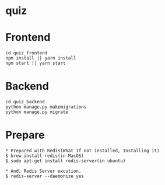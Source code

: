 # quiz

# Frontend

```
cd quiz_frontend
npm install || yarn install
npm start || yarn start
```

# Backend

```
cd quiz_backend
python manage.py makemigrations
python manage.py migrate
```

# Prepare
```
* Prepared with Redis(What If not installed, Installing it)
$ brew install redis(in MacOS)
$ sudo apt-get install redis-server(in ubuntu)

* And, Redis Server excution.
$ redis-server --daemonize yes
```